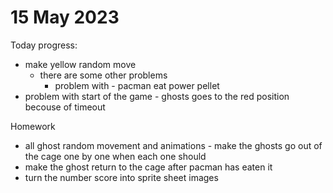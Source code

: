 # 15 May 2023
  
  Today progress:
  * make yellow random move
    * there are some other problems 
      * problem with -  pacman eat power pellet
  * problem with start of the game - ghosts goes to the red position becouse of timeout


Homework 
  * all ghost random movement and animations - make the ghosts go out of the cage one by one when each one should
  * make the ghost return to the cage after pacman has eaten it
  * turn the number score into sprite sheet images